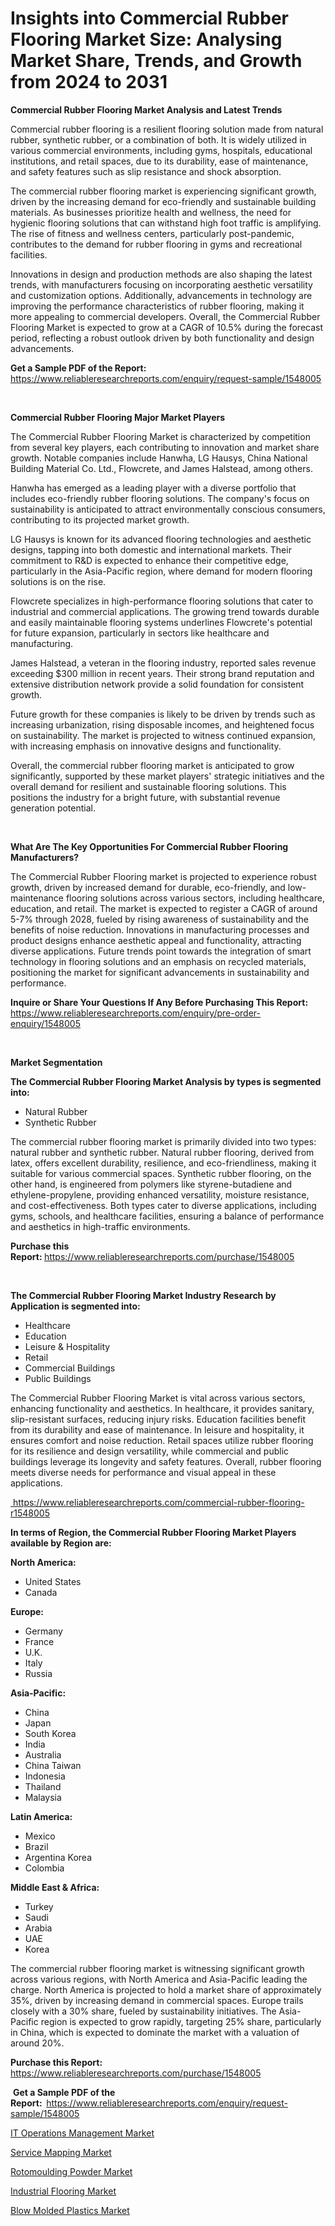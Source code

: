 <p><h1>Insights into Commercial Rubber Flooring Market Size: Analysing Market Share, Trends, and Growth from 2024 to 2031</h1></p><p><strong>Commercial Rubber Flooring Market Analysis and Latest Trends</strong></p>
<p><p>Commercial rubber flooring is a resilient flooring solution made from natural rubber, synthetic rubber, or a combination of both. It is widely utilized in various commercial environments, including gyms, hospitals, educational institutions, and retail spaces, due to its durability, ease of maintenance, and safety features such as slip resistance and shock absorption. </p><p>The commercial rubber flooring market is experiencing significant growth, driven by the increasing demand for eco-friendly and sustainable building materials. As businesses prioritize health and wellness, the need for hygienic flooring solutions that can withstand high foot traffic is amplifying. The rise of fitness and wellness centers, particularly post-pandemic, contributes to the demand for rubber flooring in gyms and recreational facilities.</p><p>Innovations in design and production methods are also shaping the latest trends, with manufacturers focusing on incorporating aesthetic versatility and customization options. Additionally, advancements in technology are improving the performance characteristics of rubber flooring, making it more appealing to commercial developers. Overall, the Commercial Rubber Flooring Market is expected to grow at a CAGR of 10.5% during the forecast period, reflecting a robust outlook driven by both functionality and design advancements.</p></p>
<p><strong>Get a Sample PDF of the Report:&nbsp;</strong> <a href="https://www.reliableresearchreports.com/enquiry/request-sample/1548005?utm_campaign=5&utm_medium=2&utm_source=Github&utm_content=ia&utm_term=14112024&utm_id=commercial-rubber-flooring">https://www.reliableresearchreports.com/enquiry/request-sample/1548005</a></p>
<p>&nbsp;</p>
<p><strong>Commercial Rubber Flooring Major Market Players</strong></p>
<p><p>The Commercial Rubber Flooring Market is characterized by competition from several key players, each contributing to innovation and market share growth. Notable companies include Hanwha, LG Hausys, China National Building Material Co. Ltd., Flowcrete, and James Halstead, among others.</p><p>Hanwha has emerged as a leading player with a diverse portfolio that includes eco-friendly rubber flooring solutions. The company's focus on sustainability is anticipated to attract environmentally conscious consumers, contributing to its projected market growth.</p><p>LG Hausys is known for its advanced flooring technologies and aesthetic designs, tapping into both domestic and international markets. Their commitment to R&D is expected to enhance their competitive edge, particularly in the Asia-Pacific region, where demand for modern flooring solutions is on the rise.</p><p>Flowcrete specializes in high-performance flooring solutions that cater to industrial and commercial applications. The growing trend towards durable and easily maintainable flooring systems underlines Flowcrete's potential for future expansion, particularly in sectors like healthcare and manufacturing.</p><p>James Halstead, a veteran in the flooring industry, reported sales revenue exceeding $300 million in recent years. Their strong brand reputation and extensive distribution network provide a solid foundation for consistent growth.</p><p>Future growth for these companies is likely to be driven by trends such as increasing urbanization, rising disposable incomes, and heightened focus on sustainability. The market is projected to witness continued expansion, with increasing emphasis on innovative designs and functionality.</p><p>Overall, the commercial rubber flooring market is anticipated to grow significantly, supported by these market players' strategic initiatives and the overall demand for resilient and sustainable flooring solutions. This positions the industry for a bright future, with substantial revenue generation potential.</p></p>
<p>&nbsp;</p>
<p><strong>What Are The Key Opportunities For Commercial Rubber Flooring Manufacturers?</strong></p>
<p><p>The Commercial Rubber Flooring market is projected to experience robust growth, driven by increased demand for durable, eco-friendly, and low-maintenance flooring solutions across various sectors, including healthcare, education, and retail. The market is expected to register a CAGR of around 5-7% through 2028, fueled by rising awareness of sustainability and the benefits of noise reduction. Innovations in manufacturing processes and product designs enhance aesthetic appeal and functionality, attracting diverse applications. Future trends point towards the integration of smart technology in flooring solutions and an emphasis on recycled materials, positioning the market for significant advancements in sustainability and performance.</p></p>
<p><strong>Inquire or Share Your Questions If Any Before Purchasing This Report:</strong> <a href="https://www.reliableresearchreports.com/enquiry/pre-order-enquiry/1548005?utm_campaign=5&utm_medium=2&utm_source=Github&utm_content=ia&utm_term=14112024&utm_id=commercial-rubber-flooring">https://www.reliableresearchreports.com/enquiry/pre-order-enquiry/1548005</a></p>
<p>&nbsp;</p>
<p><strong>Market Segmentation</strong></p>
<p><strong>The Commercial Rubber Flooring Market Analysis by types is segmented into:</strong></p>
<p><ul><li>Natural Rubber</li><li>Synthetic Rubber</li></ul></p>
<p><p>The commercial rubber flooring market is primarily divided into two types: natural rubber and synthetic rubber. Natural rubber flooring, derived from latex, offers excellent durability, resilience, and eco-friendliness, making it suitable for various commercial spaces. Synthetic rubber flooring, on the other hand, is engineered from polymers like styrene-butadiene and ethylene-propylene, providing enhanced versatility, moisture resistance, and cost-effectiveness. Both types cater to diverse applications, including gyms, schools, and healthcare facilities, ensuring a balance of performance and aesthetics in high-traffic environments.</p></p>
<p><strong>Purchase this Report:&nbsp;</strong><a href="https://www.reliableresearchreports.com/purchase/1548005?utm_campaign=5&utm_medium=2&utm_source=Github&utm_content=ia&utm_term=14112024&utm_id=commercial-rubber-flooring">https://www.reliableresearchreports.com/purchase/1548005</a></p>
<p>&nbsp;</p>
<p><strong>The Commercial Rubber Flooring Market Industry Research by Application is segmented into:</strong></p>
<p><ul><li>Healthcare</li><li>Education</li><li>Leisure & Hospitality</li><li>Retail</li><li>Commercial Buildings</li><li>Public Buildings</li></ul></p>
<p><p>The Commercial Rubber Flooring Market is vital across various sectors, enhancing functionality and aesthetics. In healthcare, it provides sanitary, slip-resistant surfaces, reducing injury risks. Education facilities benefit from its durability and ease of maintenance. In leisure and hospitality, it ensures comfort and noise reduction. Retail spaces utilize rubber flooring for its resilience and design versatility, while commercial and public buildings leverage its longevity and safety features. Overall, rubber flooring meets diverse needs for performance and visual appeal in these applications.</p></p>
<p><a href="https://www.reliableresearchreports.com/commercial-rubber-flooring-r1548005?utm_campaign=5&utm_medium=2&utm_source=Github&utm_content=ia&utm_term=14112024&utm_id=commercial-rubber-flooring">&nbsp;https://www.reliableresearchreports.com/commercial-rubber-flooring-r1548005</a></p>
<p><strong>In terms of Region, the Commercial Rubber Flooring Market Players available by Region are:</strong></p>
<p>
    <p> <strong> North America: </strong>
        <ul>
            <li>United States</li>
            <li>Canada</li>
        </ul>
        </p> 
    <p> <strong> Europe: </strong>
        <ul>
            <li>Germany</li>
            <li>France</li>
            <li>U.K.</li>
            <li>Italy</li>
            <li>Russia</li>
        </ul>
        </p> 
    <p> <strong> Asia-Pacific: </strong>
        <ul>
            <li>China</li>
            <li>Japan</li>
            <li>South Korea</li>
            <li>India</li>
            <li>Australia</li>
            <li>China Taiwan</li>
            <li>Indonesia</li>
            <li>Thailand</li>
            <li>Malaysia</li>
        </ul>
        </p> 
    <p> <strong> Latin America: </strong>
        <ul>
            <li>Mexico</li>
            <li>Brazil</li>
            <li>Argentina Korea</li>
            <li>Colombia</li>
        </ul>
        </p> 
    <p> <strong> Middle East & Africa: </strong>
        <ul>
            <li>Turkey</li>
            <li>Saudi</li>
            <li>Arabia</li>
            <li>UAE</li>
            <li>Korea</li>
        </ul>
    </p>
    </p>
<p><p>The commercial rubber flooring market is witnessing significant growth across various regions, with North America and Asia-Pacific leading the charge. North America is projected to hold a market share of approximately 35%, driven by increasing demand in commercial spaces. Europe trails closely with a 30% share, fueled by sustainability initiatives. The Asia-Pacific region is expected to grow rapidly, targeting 25% share, particularly in China, which is expected to dominate the market with a valuation of around 20%.</p></p>
<p><strong>Purchase this Report: </strong><a href="https://www.reliableresearchreports.com/purchase/1548005?utm_campaign=5&utm_medium=2&utm_source=Github&utm_content=ia&utm_term=14112024&utm_id=commercial-rubber-flooring">https://www.reliableresearchreports.com/purchase/1548005</a></p>
<p>&nbsp;<strong>Get a Sample PDF of the Report:&nbsp;&nbsp;</strong><a href="https://www.reliableresearchreports.com/enquiry/request-sample/1548005?utm_campaign=5&utm_medium=2&utm_source=Github&utm_content=ia&utm_term=14112024&utm_id=commercial-rubber-flooring">https://www.reliableresearchreports.com/enquiry/request-sample/1548005</a></p>
<p><strong></strong></p>
<p><p><a href="https://issuu.com/reportprime-2/docs/it-operations-management-market-siz_143118abc8d0c5?utm_campaign=5&utm_medium=2&utm_source=Github&utm_content=ia&utm_term=14112024&utm_id=commercial-rubber-flooring">IT Operations Management Market</a></p><p><a href="https://issuu.com/reportprime-2/docs/service-mapping-market-size-2030.pp_0694d31c3efc93?utm_campaign=5&utm_medium=2&utm_source=Github&utm_content=ia&utm_term=14112024&utm_id=commercial-rubber-flooring">Service Mapping Market</a></p><p><a href="https://www.linkedin.com/pulse/rotomoulding-powder-market-indicators-size-regional-327he?utm_campaign=5&utm_medium=2&utm_source=Github&utm_content=ia&utm_term=14112024&utm_id=commercial-rubber-flooring">Rotomoulding Powder Market</a></p><p><a href="https://github.com/FlorianWolf90/Market-Research-Report-List-1/blob/main/industrial-flooring-market.md?utm_campaign=5&utm_medium=2&utm_source=Github&utm_content=ia&utm_term=14112024&utm_id=commercial-rubber-flooring">Industrial Flooring Market</a></p><p><a href="https://www.linkedin.com/pulse/blow-molded-plastics-market-shifts-strategic-analysis-2024-2031-froke?utm_campaign=5&utm_medium=2&utm_source=Github&utm_content=ia&utm_term=14112024&utm_id=commercial-rubber-flooring">Blow Molded Plastics Market</a></p></p>
